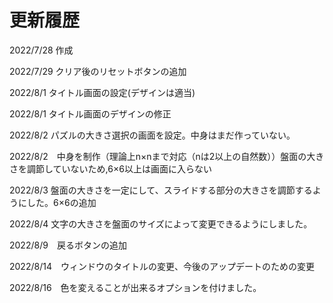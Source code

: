 # 更新履歴

2022/7/28 作成

2022/7/29 クリア後のリセットボタンの追加

2022/8/1  タイトル画面の設定(デザインは適当)

2022/8/1  タイトル画面のデザインの修正

2022/8/2  パズルの大きさ選択の画面を設定。中身はまだ作っていない。

2022/8/2　中身を制作（理論上n×nまで対応（nは2以上の自然数））盤面の大きさを調節していないため,6×6以上は画面に入らない

2022/8/3 盤面の大きさを一定にして、スライドする部分の大きさを調節するようにした。6×6の追加

2022/8/4 文字の大きさを盤面のサイズによって変更できるようにしました。

2022/8/9　戻るボタンの追加

2022/8/14　ウィンドウのタイトルの変更、今後のアップデートのための変更

2022/8/16　色を変えることが出来るオプションを付けました。
